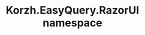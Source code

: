 ---
title: Korzh.EasyQuery.RazorUI namespace
slug: api-reference/korzh-easyquery-razorui/korzh-easyquery-razorui-namespace/__section
---